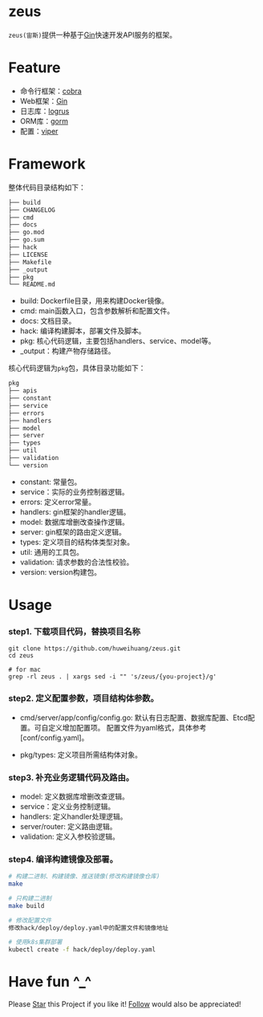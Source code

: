 # zeus

`zeus(宙斯)`提供一种基于[Gin](https://github.com/gin-gonic/gin)快速开发API服务的框架。

# Feature

- 命令行框架：[cobra](https://github.com/spf13/cobra)
- Web框架：[Gin](https://github.com/gin-gonic/gin)
- 日志库：[logrus](https://github.com/sirupsen/logrus)
- ORM库：[gorm](https://github.com/go-gorm/gorm)
- 配置：[viper](https://github.com/spf13/viper)

# Framework

整体代码目录结构如下：

```bash
├── build
├── CHANGELOG
├── cmd
├── docs
├── go.mod
├── go.sum
├── hack
├── LICENSE
├── Makefile
├── _output
├── pkg
└── README.md
```

- build: Dockerfile目录，用来构建Docker镜像。
- cmd: main函数入口，包含参数解析和配置文件。
- docs: 文档目录。
- hack: 编译构建脚本，部署文件及脚本。
- pkg: 核心代码逻辑，主要包括handlers、service、model等。
- _output：构建产物存储路径。

核心代码逻辑为`pkg`包，具体目录功能如下：

```bash
pkg
├── apis
├── constant
├── service
├── errors
├── handlers
├── model
├── server
├── types
├── util
├── validation
└── version
```

- constant: 常量包。
- service：实际的业务控制器逻辑。
- errors: 定义error常量。
- handlers: gin框架的handler逻辑。
- model: 数据库增删改查操作逻辑。
- server: gin框架的路由定义逻辑。
- types: 定义项目的结构体类型对象。
- util: 通用的工具包。
- validation: 请求参数的合法性校验。
- version: version构建包。

# Usage

### step1. 下载项目代码，替换项目名称

```
git clone https://github.com/huweihuang/zeus.git
cd zeus

# for mac
grep -rl zeus . | xargs sed -i "" 's/zeus/{you-project}/g' 
```

### step2. 定义配置参数，项目结构体参数。

- cmd/server/app/config/config.go: 默认有日志配置、数据库配置、Etcd配置。可自定义增加配置项。
配置文件为yaml格式，具体参考[conf/config.yaml]。

- pkg/types: 定义项目所需结构体对象。

### step3. 补充业务逻辑代码及路由。

- model: 定义数据库增删改查逻辑。
- service：定义业务控制逻辑。
- handlers: 定义handler处理逻辑。
- server/router: 定义路由逻辑。
- validation: 定义入参校验逻辑。

### step4. 编译构建镜像及部署。

```bash
# 构建二进制、构建镜像、推送镜像(修改构建镜像仓库)
make

# 只构建二进制
make build

# 修改配置文件
修改hack/deploy/deploy.yaml中的配置文件和镜像地址

# 使用k8s集群部署
kubectl create -f hack/deploy/deploy.yaml
```

# Have fun ^_^

Please <a class="github-button" href="https://github.com/huweihuang/zeus" data-icon="octicon-star" aria-label="Star huweihuang/hexo-theme-huweihuang on GitHub">Star</a> this Project if you like it! <a class="github-button" href="https://github.com/huweihuang" aria-label="Follow @huweihuang on GitHub">Follow</a> would also be appreciated!
